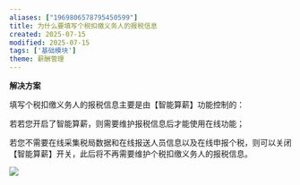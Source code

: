 ```yaml
---
aliases: ["1969806578795450599"]
title: 为什么要填写个税扣缴义务人的报税信息
created: 2025-07-15
modified: 2025-07-15
tags: ['基础模块']
theme: 薪酬管理
---
```


**解决方案**

填写个税扣缴义务人的报税信息主要是由【智能算薪】功能控制的：

若若您开启了智能算薪，则需要维护报税信息后才能使用在线功能；

若您不需要在线采集税局数据和在线报送人员信息以及在线申报个税，则可以关闭【智能算薪】开关，此后将不再需要维护个税扣缴义务人的报税信息。

![](dc1a036bc8e1748d995027efac2622b8.jpg)